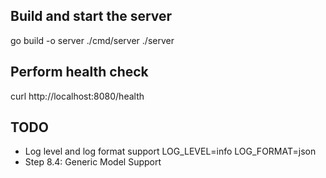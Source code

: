 ## Build and start the server
go build -o server ./cmd/server
./server 
## Perform health check
curl http://localhost:8080/health

## TODO
- Log level and log format support LOG_LEVEL=info LOG_FORMAT=json
- Step 8.4: Generic Model Support